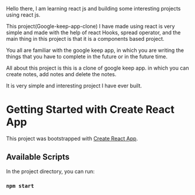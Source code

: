 Hello there, I am learning react js and building some interesting projects using react js.

This project(Google-keep-app-clone) I have made using react is very simple and made with the help of react Hooks, spread operator, and the main thing in this project is that it is a components based project.

You all are familiar with the google keep app, in which you are writing the things that you have to complete in the future or in the future time.

All about this project is this is a clone of google keep app. in which you can create notes, add notes and delete the notes.

It is very simple and interesting project I have ever built.

# Getting Started with Create React App

This project was bootstrapped with [Create React App](https://github.com/facebook/create-react-app).

## Available Scripts

In the project directory, you can run:

### `npm start`

